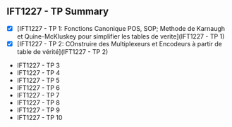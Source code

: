## IFT1227 - TP Summary

- [X] [IFT1227 - TP 1: Fonctions Canonique POS, SOP; Methode de Karnaugh et Quine-McKluskey pour simplifier les tables de verite](IFT1227 - TP 1)
- [X] [IFT1227 - TP 2: COnstruire des Multiplexeurs et Encodeurs à partir de table de vérité](IFT1227 - TP 2)
- IFT1227 - TP 3
- IFT1227 - TP 4
- IFT1227 - TP 5
- IFT1227 - TP 6
- IFT1227 - TP 7
- IFT1227 - TP 8
- IFT1227 - TP 9
- IFT1227 - TP 10

